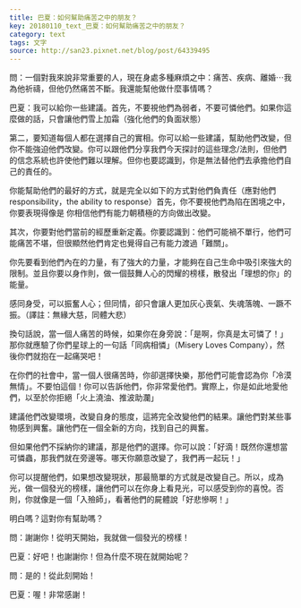 ```yaml
---
title: 巴夏：如何幫助痛苦之中的朋友？
key: 20180110_text_巴夏：如何幫助痛苦之中的朋友？
category: text
tags: 文字
source: http://san23.pixnet.net/blog/post/64339495
---
```


問：一個對我來說非常重要的人，現在身處多種麻煩之中：痛苦、疾病、離婚⋯我為他祈禱，但他仍然痛苦不斷。我還能幫他做什麼事情嗎？

巴夏：我可以給你一些建議。首先，不要視他們為弱者，不要可憐他們。如果你這麼做的話，只會讓他們雪上加霜（強化他們的負面狀態）

第二，要知道每個人都在選擇自己的實相。你可以給一些建議，幫助他們改變，但你不能強迫他們改變。你可以跟他們分享我們今天探討的這些理念/法則，但他們的信念系統也許使他們難以理解。但你也要認識到，你是無法替他們去承擔他們自己的責任的。

你能幫助他們的最好的方式，就是完全以如下的方式對他們負責任（應對他們responsibility，the ability to response）首先，你不要視他們為陷在困境之中，你要表現得像是 你相信他們有能力朝積極的方向做出改變。

其次，你要對他們當前的經歷重新定義。你要認識到：他們可能禍不單行，他們可能痛苦不堪，但很顯然他們肯定也覺得自己有能力渡過「難關」。

你先要看到他們內在的力量，有了強大的力量，才能夠在自己生命中吸引來強大的限制。並且你要以身作則，做一個鼓舞人心的閃耀的榜樣，散發出「理想的你」的能量。

感同身受，可以振奮人心；但同情，卻只會讓人更加灰心喪氣、失魂落魄、一蹶不振。（譯註：無緣大慈，同體大悲）

換句話說，當一個人痛苦的時候，如果你在身旁說：「是啊，你真是太可憐了！」那你就應驗了你們星球上的一句話「同病相憐」（Misery Loves Company），然後你們就抱在一起痛哭吧！

在你們的社會中，當一個人很痛苦時，你卻選擇快樂，那他們可能會認為你「冷漠無情」。不要怕這個！你可以告訴他們，你非常愛他們。實際上，你是如此地愛他們，以至於你拒絕「火上澆油、推波助瀾」

建議他們改變環境，改變自身的態度，這將完全改變他們的結果。讓他們對某些事物感到興奮。讓他們在一個全新的方向，找到自己的興奮。

但如果他們不採納你的建議，那是他們的選擇。你可以說：「好滴！既然你還想當可憐蟲，那我們就在旁邊等。哪天你願意改變了，我們再一起玩！」

你可以提醒他們，如果想改變現狀，那最簡單的方式就是改變自己。所以，成為光，做一個發光的榜樣，讓他們可以在你身上看見光，可以感受到你的喜悅。否則，你就像是一個「入殮師」，看著他們的屍體說「好悲慘啊！」

明白嗎？這對你有幫助嗎？

問：謝謝你！從明天開始，我就做一個發光的榜樣！

巴夏：好吧！也謝謝你！但為什麼不現在就開始呢？

問：是的！從此刻開始！

巴夏：喔！非常感謝！
